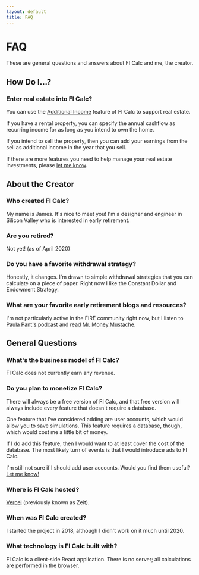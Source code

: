 ```yaml
---
layout: default
title: FAQ
---
```


# FAQ

These are general questions and answers about FI Calc and me, the creator.

## How Do I...?

### Enter real estate into FI Calc?

You can use the [Additional Income](/configuration/additional-income/) feature
of FI Calc to support real estate.

If you have a rental property, you can specify the annual cashflow as recurring
income for as long as you intend to own the home.

If you intend to sell the property, then you can add your earnings from the sell
as additional income in the year that you sell.

If there are more features you need to help manage your real estate investments,
please [let me know](/contact/).

## About the Creator

### Who created FI Calc?

My name is James. It's nice to meet you! I'm a designer and engineer in Silicon
Valley who is interested in early retirement.

### Are you retired?

Not yet! (as of April 2020)

### Do you have a favorite withdrawal strategy?

Honestly, it changes. I'm drawn to simple withdrawal strategies that you can
calculate on a piece of paper. Right now I like the Constant Dollar and
Endowment Strategy.

### What are your favorite early retirement blogs and resources?

I'm not particularly active in the FIRE community right now, but I listen to
[Paula Pant's podcast](https://affordanything.com) and read
[Mr. Money Mustache](https://www.mrmoneymustache.com).

## General Questions

### What's the business model of FI Calc?

FI Calc does not currently earn any revenue.

### Do you plan to monetize FI Calc?

There will always be a free version of FI Calc, and that free version will
always include every feature that doesn't require a database.

One feature that I've considered adding are user accounts, which would allow you
to save simulations. This feature requires a database, though, which would cost
me a little bit of money.

If I do add this feature, then I would want to at least cover the cost of the
database. The most likely turn of events is that I would introduce ads to FI
Calc.

I'm still not sure if I should add user accounts. Would you find them useful?
[Let me know!](/contact/)

### Where is FI Calc hosted?

[Vercel](https://vercel.com) (previously known as Zeit).

### When was FI Calc created?

I started the project in 2018, although I didn't work on it much until 2020.

### What technology is FI Calc built with?

FI Calc is a client-side React application. There is no server; all calculations
are performed in the browser.
